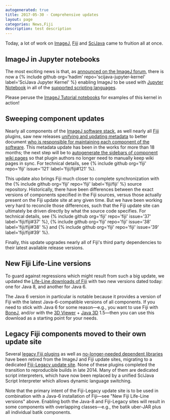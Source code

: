 ```yaml
---
autogenerated: true
title: 2017-05-30 - Comprehensive updates
layout: page
categories: News,Fiji
description: test description
---
```


Today, a lot of work on [ImageJ](ImageJ), [Fiji](Fiji) and [SciJava](SciJava) came to fruition all at once.

ImageJ in Jupyter notebooks
---------------------------

The most exciting news is that, as [announced on the ImageJ forum](http://forum.imagej.net/t/jupyter-notebook-for-imagej/5421), there is now a {% include github org='hadim' repo='scijava-jupyter-kernel' label='SciJava Jupyter Kernel' %} enabling ImageJ to be used with [Jupyter Notebook](https://jupyter.org/) in all of the [supported scripting languages](Scripting#Supported_languages).

Please peruse the [ImageJ Tutorial notebooks](https://imagej.github.io/tutorials/) for examples of this kernel in action!

Sweeping component updates
--------------------------

Nearly all components of the [ImageJ software stack](Architecture#Definitions), as well nearly all [Fiji](Fiji) plugins, saw new releases [unifying and updating metadata](http://forum.imagej.net/t/split-boms-from-parent-configuration/2563) to better document [who is responsible for maintaining each component of the software](Team). This metadata update has been in the works for more than 18 months; the next step will be to [autogenerate the sidebars of component wiki pages](https://github.com/scijava/mediawiki-maven-info) so that plugin authors no longer need to manually keep wiki pages in sync. For technical details, see {% include github org='fiji' repo='fiji' issue='121' label='fiji/fiji\#121' %}.

This update also brings Fiji much closer to complete synchronization with the {% include github org='fiji' repo='fiji' label='fiji/fiji' %} source repository. Historically, there have been differences between the exact versions of components specified in the Fiji sources, versus those actually present on the Fiji update site at any given time. But we have been working very hard to reconcile those differences, such that the Fiji update site can ultimately be driven directly by what the source code specifies. For technical details, see {% include github org='fiji' repo='fiji' issue='37' label='fiji/fiji\#37' %}, {% include github org='fiji' repo='fiji' issue='38' label='fiji/fiji\#38' %} and {% include github org='fiji' repo='fiji' issue='39' label='fiji/fiji\#39' %}.

Finally, this update upgrades nearly all of Fiji's third party dependencies to their latest available release versions.

New Fiji Life-Line versions
---------------------------

To guard against regressions which might result from such a big update, we updated the [Life-Line downloads of Fiji](Fiji_Downloads#Life-Line_Fiji_versions) with two new versions dated today: one for Java 8, and another for Java 6.

The Java 6 version in particular is notable because it provides a version of Fiji with the latest Java-6-compatible versions of all components. If you need to stick with Java 6 for some reason—e.g., you want to use Fiji with [BoneJ](BoneJ), and/or with the [3D Viewer](3D_Viewer) + [Java 3D](Java_3D) 1.5—then you can use this download as a starting point for your needs.

Legacy Fiji components moved to their own update site
-----------------------------------------------------

Several [legacy Fiji plugins](https://sites.imagej.net/Fiji-Legacy/plugins/) as well as [no-longer-needed dependent libraries](https://sites.imagej.net/Fiji-Legacy/jars/) have been retired from the ImageJ and Fiji update sites, migrating to a dedicated [Fiji-Legacy update site](https://sites.imagej.net/Fiji-Legacy/). None of these plugins completed the transition to reproducible builds in late 2014. Many of them are dedicated script interpreters, which have now been replaced by a unified SciJava Script Interpreter which allows dynamic language switching.

Note that the primary intent of the Fiji-Legacy update site is to be used in combination with a Java-6 installation of Fiji—see "New Fiji Life-Line versions" above. Enabling both the Java-8 and Fiji-Legacy sites will result in some components with overlapping classes—e.g., the batik uber-JAR plus all individual batik components.

 
